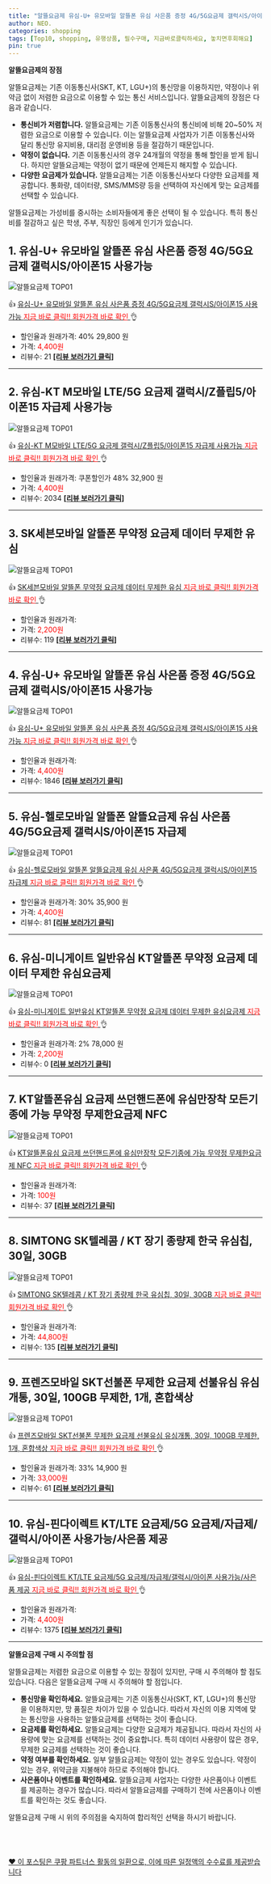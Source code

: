 ```yaml
---
title: "알뜰요금제 유심-U+ 유모바일 알뜰폰 유심 사은품 증정 4G/5G요금제 갤럭시S/아이폰15 사용가능 필수 필요 추천 제품 비교 최저 가격 비교 장점 구매 후기 구매평"
author: NEO.
categories: shopping
tags: [Top10, shopping, 유행상품, 필수구매, 지금바로클릭하세요, 놓치면후회해요]
pin: true
---
```

**알뜰요금제의 장점**

알뜰요금제는 기존 이동통신사(SKT, KT, LGU+)의 통신망을 이용하지만, 약정이나 위약금 없이 저렴한 요금으로 이용할 수 있는 통신 서비스입니다. 알뜰요금제의 장점은 다음과 같습니다.

* **통신비가 저렴합니다.** 알뜰요금제는 기존 이동통신사의 통신비에 비해 20~50% 저렴한 요금으로 이용할 수 있습니다. 이는 알뜰요금제 사업자가 기존 이동통신사와 달리 통신망 유지비용, 대리점 운영비용 등을 절감하기 때문입니다.
* **약정이 없습니다.** 기존 이동통신사의 경우 24개월의 약정을 통해 할인을 받게 됩니다. 하지만 알뜰요금제는 약정이 없기 때문에 언제든지 해지할 수 있습니다.
* **다양한 요금제가 있습니다.** 알뜰요금제는 기존 이동통신사보다 다양한 요금제를 제공합니다. 통화량, 데이터량, SMS/MMS량 등을 선택하여 자신에게 맞는 요금제를 선택할 수 있습니다.

알뜰요금제는 가성비를 중시하는 소비자들에게 좋은 선택이 될 수 있습니다. 특히 통신비를 절감하고 싶은 학생, 주부, 직장인 등에게 인기가 있습니다.

   

## 1. 유심-U+ 유모바일 알뜰폰 유심 사은품 증정 4G/5G요금제 갤럭시S/아이폰15 사용가능

![알뜰요금제 TOP01](https://thumbnail9.coupangcdn.com/thumbnails/remote/490x490ex/image/retail/images/1173486187595276-678f604d-b7b6-4145-962f-80a9bf302f24.png)


👍 [유심-U+ 유모바일 알뜰폰 유심 사은품 증정 4G/5G요금제 갤럭시S/아이폰15 사용가능 <font color=red> 지금 바로 클릭!! 회원가격 바로 확인 </font> ](https://link.coupang.com/re/AFFSDP?lptag=AF3617701&subid=GithubCoopas&pageKey=4353567748&traceid=V0-153&itemId=5110839155&vendorItemId=72420368481) 👌 


- 할인율과 원래가격: 40%  29,800   원
- 가격: <span style='color:red'>4,400원</span>
- 리뷰수: 21  [**[리뷰 보러가기 클릭]**](https://link.coupang.com/re/AFFSDP?lptag=AF3617701&subid=GithubCoopas&pageKey=4353567748&traceid=V0-153&itemId=5110839155&vendorItemId=72420368481)

---


   

## 2. 유심-KT M모바일 LTE/5G 요금제 갤럭시/Z플립5/아이폰15 자급제 사용가능

![알뜰요금제 TOP01](https://thumbnail6.coupangcdn.com/thumbnails/remote/490x490ex/image/retail/images/8841884629224579-58fc76ab-993d-472a-a332-49a202bb0f5f.png)


👍 [유심-KT M모바일 LTE/5G 요금제 갤럭시/Z플립5/아이폰15 자급제 사용가능 <font color=red> 지금 바로 클릭!! 회원가격 바로 확인 </font> ](https://link.coupang.com/re/AFFSDP?lptag=AF3617701&subid=GithubCoopas&pageKey=4751115993&traceid=V0-153&itemId=6046004633&vendorItemId=73343366752) 👌 


- 할인율과 원래가격: 쿠폰할인가 48%  32,900   원
- 가격: <span style='color:red'>4,400원</span>
- 리뷰수: 2034  [**[리뷰 보러가기 클릭]**](https://link.coupang.com/re/AFFSDP?lptag=AF3617701&subid=GithubCoopas&pageKey=4751115993&traceid=V0-153&itemId=6046004633&vendorItemId=73343366752)

---


   

## 3. SK세븐모바일 알뜰폰 무약정 요금제 데이터 무제한 유심

![알뜰요금제 TOP01](https://thumbnail9.coupangcdn.com/thumbnails/remote/490x490ex/image/retail/images/5848531096719805-0bff8c7f-dce1-43d2-b718-423085d0840b.png)


👍 [SK세븐모바일 알뜰폰 무약정 요금제 데이터 무제한 유심 <font color=red> 지금 바로 클릭!! 회원가격 바로 확인 </font> ](https://link.coupang.com/re/AFFSDP?lptag=AF3617701&subid=GithubCoopas&pageKey=7589990974&traceid=V0-153&itemId=20054441268&vendorItemId=87150580503) 👌 


- 할인율과 원래가격: 
- 가격: <span style='color:red'>2,200원</span>
- 리뷰수: 119  [**[리뷰 보러가기 클릭]**](https://link.coupang.com/re/AFFSDP?lptag=AF3617701&subid=GithubCoopas&pageKey=7589990974&traceid=V0-153&itemId=20054441268&vendorItemId=87150580503)

---


   

## 4. 유심-U+ 유모바일 알뜰폰 유심 사은품 증정 4G/5G요금제 갤럭시S/아이폰15 사용가능

![알뜰요금제 TOP01](https://thumbnail9.coupangcdn.com/thumbnails/remote/490x490ex/image/retail/images/1173486187595276-678f604d-b7b6-4145-962f-80a9bf302f24.png)


👍 [유심-U+ 유모바일 알뜰폰 유심 사은품 증정 4G/5G요금제 갤럭시S/아이폰15 사용가능 <font color=red> 지금 바로 클릭!! 회원가격 바로 확인 </font> ](https://link.coupang.com/re/AFFSDP?lptag=AF3617701&subid=GithubCoopas&pageKey=4353567748&traceid=V0-153&itemId=5110839155&vendorItemId=72420368481) 👌 


- 할인율과 원래가격: 
- 가격: <span style='color:red'>4,400원</span>
- 리뷰수: 1846  [**[리뷰 보러가기 클릭]**](https://link.coupang.com/re/AFFSDP?lptag=AF3617701&subid=GithubCoopas&pageKey=4353567748&traceid=V0-153&itemId=5110839155&vendorItemId=72420368481)

---


   

## 5. 유심-헬로모바일 알뜰폰 알뜰요금제 유심 사은품 4G/5G요금제 갤럭시S/아이폰15 자급제

![알뜰요금제 TOP01](https://thumbnail10.coupangcdn.com/thumbnails/remote/490x490ex/image/retail/images/458693468580617-ef265600-2ba1-4f5f-a410-a4e69deeb715.jpg)


👍 [유심-헬로모바일 알뜰폰 알뜰요금제 유심 사은품 4G/5G요금제 갤럭시S/아이폰15 자급제 <font color=red> 지금 바로 클릭!! 회원가격 바로 확인 </font> ](https://link.coupang.com/re/AFFSDP?lptag=AF3617701&subid=GithubCoopas&pageKey=4729616276&traceid=V0-153&itemId=5991684496&vendorItemId=76368072967) 👌 


- 할인율과 원래가격: 30%  35,900   원
- 가격: <span style='color:red'>4,400원</span>
- 리뷰수: 81  [**[리뷰 보러가기 클릭]**](https://link.coupang.com/re/AFFSDP?lptag=AF3617701&subid=GithubCoopas&pageKey=4729616276&traceid=V0-153&itemId=5991684496&vendorItemId=76368072967)

---


   

## 6. 유심-미니게이트 일반유심 KT알뜰폰 무약정 요금제 데이터 무제한 유심요금제

![알뜰요금제 TOP01](https://thumbnail8.coupangcdn.com/thumbnails/remote/490x490ex/image/retail/images/771927089536427-da219024-4f44-4d24-a33b-19907cccd640.png)


👍 [유심-미니게이트 일반유심 KT알뜰폰 무약정 요금제 데이터 무제한 유심요금제 <font color=red> 지금 바로 클릭!! 회원가격 바로 확인 </font> ](https://link.coupang.com/re/AFFSDP?lptag=AF3617701&subid=GithubCoopas&pageKey=7717006765&traceid=V0-153&itemId=20700082432&vendorItemId=87771314642) 👌 


- 할인율과 원래가격: 2%  78,000   원
- 가격: <span style='color:red'>2,200원</span>
- 리뷰수: 0  [**[리뷰 보러가기 클릭]**](https://link.coupang.com/re/AFFSDP?lptag=AF3617701&subid=GithubCoopas&pageKey=7717006765&traceid=V0-153&itemId=20700082432&vendorItemId=87771314642)

---


   

## 7. KT알뜰폰유심 요금제 쓰던핸드폰에 유심만장착 모든기종에 가능 무약정 무제한요금제 NFC

![알뜰요금제 TOP01](https://thumbnail10.coupangcdn.com/thumbnails/remote/490x490ex/image/vendor_inventory/d906/f5aa62a665ea1c3ee9823963da23a864e2cc4363580a8217a05a7defbb51.jpg)


👍 [KT알뜰폰유심 요금제 쓰던핸드폰에 유심만장착 모든기종에 가능 무약정 무제한요금제 NFC <font color=red> 지금 바로 클릭!! 회원가격 바로 확인 </font> ](https://link.coupang.com/re/AFFSDP?lptag=AF3617701&subid=GithubCoopas&pageKey=7711916402&traceid=V0-153&itemId=20674843838&vendorItemId=87282273456) 👌 


- 할인율과 원래가격: 
- 가격: <span style='color:red'>100원</span>
- 리뷰수: 37  [**[리뷰 보러가기 클릭]**](https://link.coupang.com/re/AFFSDP?lptag=AF3617701&subid=GithubCoopas&pageKey=7711916402&traceid=V0-153&itemId=20674843838&vendorItemId=87282273456)

---


   

## 8. SIMTONG SK텔레콤 / KT 장기 종량제 한국 유심칩, 30일, 30GB

![알뜰요금제 TOP01](https://thumbnail10.coupangcdn.com/thumbnails/remote/490x490ex/image/retail/images/2023/06/19/10/8/0e888e58-589e-47fc-9577-628597d9f349.jpg)


👍 [SIMTONG SK텔레콤 / KT 장기 종량제 한국 유심칩, 30일, 30GB <font color=red> 지금 바로 클릭!! 회원가격 바로 확인 </font> ](https://link.coupang.com/re/AFFSDP?lptag=AF3617701&subid=GithubCoopas&pageKey=7410120761&traceid=V0-153&itemId=19197941681&vendorItemId=86315373034) 👌 


- 할인율과 원래가격: 
- 가격: <span style='color:red'>44,800원</span>
- 리뷰수: 135  [**[리뷰 보러가기 클릭]**](https://link.coupang.com/re/AFFSDP?lptag=AF3617701&subid=GithubCoopas&pageKey=7410120761&traceid=V0-153&itemId=19197941681&vendorItemId=86315373034)

---


   

## 9. 프렌즈모바일 SKT선불폰 무제한 요금제 선불유심 유심개통, 30일, 100GB 무제한, 1개, 혼합색상

![알뜰요금제 TOP01](https://thumbnail10.coupangcdn.com/thumbnails/remote/490x490ex/image/vendor_inventory/f522/d9bcdaebd8fe6709d70c59693a224679a31c170e3abbced023b2cb599403.jpg)


👍 [프렌즈모바일 SKT선불폰 무제한 요금제 선불유심 유심개통, 30일, 100GB 무제한, 1개, 혼합색상 <font color=red> 지금 바로 클릭!! 회원가격 바로 확인 </font> ](https://link.coupang.com/re/AFFSDP?lptag=AF3617701&subid=GithubCoopas&pageKey=6161401417&traceid=V0-153&itemId=11960240838&vendorItemId=79232825665) 👌 


- 할인율과 원래가격: 33%  14,900   원
- 가격: <span style='color:red'>33,000원</span>
- 리뷰수: 61  [**[리뷰 보러가기 클릭]**](https://link.coupang.com/re/AFFSDP?lptag=AF3617701&subid=GithubCoopas&pageKey=6161401417&traceid=V0-153&itemId=11960240838&vendorItemId=79232825665)

---


   

## 10. 유심-핀다이렉트 KT/LTE 요금제/5G 요금제/자급제/갤럭시/아이폰 사용가능/사은품 제공

![알뜰요금제 TOP01](https://thumbnail7.coupangcdn.com/thumbnails/remote/490x490ex/image/retail/images/365009662293235-5ee3f03d-9c42-442d-9e3c-85a3513d9a94.png)


👍 [유심-핀다이렉트 KT/LTE 요금제/5G 요금제/자급제/갤럭시/아이폰 사용가능/사은품 제공 <font color=red> 지금 바로 클릭!! 회원가격 바로 확인 </font> ](https://link.coupang.com/re/AFFSDP?lptag=AF3617701&subid=GithubCoopas&pageKey=5226243274&traceid=V0-153&itemId=7345515402&vendorItemId=74636709214) 👌 


- 할인율과 원래가격: 
- 가격: <span style='color:red'>4,400원</span>
- 리뷰수: 1375  [**[리뷰 보러가기 클릭]**](https://link.coupang.com/re/AFFSDP?lptag=AF3617701&subid=GithubCoopas&pageKey=5226243274&traceid=V0-153&itemId=7345515402&vendorItemId=74636709214)

---
**알뜰요금제 구매 시 주의할 점**

알뜰요금제는 저렴한 요금으로 이용할 수 있는 장점이 있지만, 구매 시 주의해야 할 점도 있습니다. 다음은 알뜰요금제 구매 시 주의해야 할 점입니다.

* **통신망을 확인하세요.** 알뜰요금제는 기존 이동통신사(SKT, KT, LGU+)의 통신망을 이용하지만, 망 품질은 차이가 있을 수 있습니다. 따라서 자신의 이용 지역에 맞는 통신망을 사용하는 알뜰요금제를 선택하는 것이 좋습니다.
* **요금제를 확인하세요.** 알뜰요금제는 다양한 요금제가 제공됩니다. 따라서 자신의 사용량에 맞는 요금제를 선택하는 것이 중요합니다. 특히 데이터 사용량이 많은 경우, 무제한 요금제를 선택하는 것이 좋습니다.
* **약정 여부를 확인하세요.** 일부 알뜰요금제는 약정이 있는 경우도 있습니다. 약정이 있는 경우, 위약금을 지불해야 하므로 주의해야 합니다.
* **사은품이나 이벤트를 확인하세요.** 알뜰요금제 사업자는 다양한 사은품이나 이벤트를 제공하는 경우가 많습니다. 따라서 알뜰요금제를 구매하기 전에 사은품이나 이벤트를 확인하는 것도 좋습니다.

알뜰요금제 구매 시 위의 주의점을 숙지하여 합리적인 선택을 하시기 바랍니다.<br><br><br><br><br> [ ❤  이 포스팅은 쿠팡 파트너스 활동의 일환으로, 이에 따른 일정액의 수수료를 제공받습니다](https://link.coupang.com/a/bcEFyh)